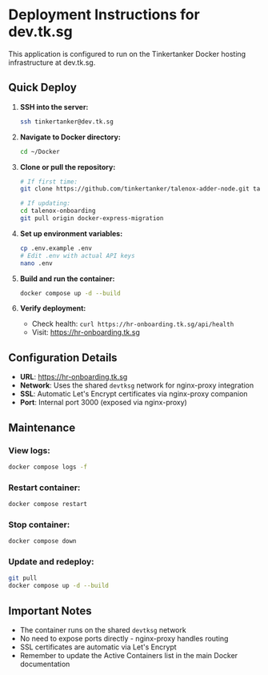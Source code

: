 # Deployment Instructions for dev.tk.sg

This application is configured to run on the Tinkertanker Docker hosting infrastructure at dev.tk.sg.

## Quick Deploy

1. **SSH into the server:**
   ```bash
   ssh tinkertanker@dev.tk.sg
   ```

2. **Navigate to Docker directory:**
   ```bash
   cd ~/Docker
   ```

3. **Clone or pull the repository:**
   ```bash
   # If first time:
   git clone https://github.com/tinkertanker/talenox-adder-node.git talenox-onboarding
   
   # If updating:
   cd talenox-onboarding
   git pull origin docker-express-migration
   ```

4. **Set up environment variables:**
   ```bash
   cp .env.example .env
   # Edit .env with actual API keys
   nano .env
   ```

5. **Build and run the container:**
   ```bash
   docker compose up -d --build
   ```

6. **Verify deployment:**
   - Check health: `curl https://hr-onboarding.tk.sg/api/health`
   - Visit: https://hr-onboarding.tk.sg

## Configuration Details

- **URL**: https://hr-onboarding.tk.sg
- **Network**: Uses the shared `devtksg` network for nginx-proxy integration
- **SSL**: Automatic Let's Encrypt certificates via nginx-proxy companion
- **Port**: Internal port 3000 (exposed via nginx-proxy)

## Maintenance

### View logs:
```bash
docker compose logs -f
```

### Restart container:
```bash
docker compose restart
```

### Stop container:
```bash
docker compose down
```

### Update and redeploy:
```bash
git pull
docker compose up -d --build
```

## Important Notes

- The container runs on the shared `devtksg` network
- No need to expose ports directly - nginx-proxy handles routing
- SSL certificates are automatic via Let's Encrypt
- Remember to update the Active Containers list in the main Docker documentation